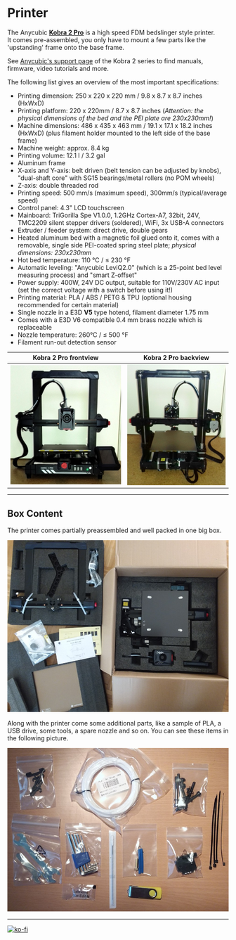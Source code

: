 <link rel=”manifest” href=”docs/manifest.webmanifest”>

# Printer
The Anycubic [**Kobra 2 Pro**](https://www.anycubic.com/products/kobra-2-pro) is a high speed FDM bedslinger style printer.  
It comes pre-assembled, you only have to mount a few parts like the 'upstanding' frame onto the base frame.  
  
See [Anycubic's support page](https://www.anycubic.com/pages/firmware-software) of the Kobra 2 series to find manuals, firmware, video tutorials and more.    
  
The following list gives an overview of the most important specifications:    

- Printing dimension: 250 x 220 x 220 mm / 9.8 x 8.7 x 8.7 inches (HxWxD) 
- Printing platform: 220 x 220mm / 8.7 x 8.7 inches (*Attention: the physical dimensions of the bed and the PEI plate are 230x230mm!*) 
- Machine dimensions: 486 x 435 x 463 mm / 19.1 x 17.1 x 18.2 inches (HxWxD) (plus filament holder mounted to the left side of the base frame) 
- Machine weight: approx. 8.4 kg
- Printing volume: 12.1 l / 3.2 gal
- Aluminum frame  
- X-axis and Y-axis: belt driven (belt tension can be adjusted by knobs), "dual-shaft core" with SG15 bearings/metal rollers (no POM wheels)   
- Z-axis: double threaded rod  
- Printing speed: 500 mm/s (maximum speed), 300mm/s (typical/average speed)
- Control panel: 4.3" LCD touchscreen  
- Mainboard: TriGorilla Spe V1.0.0, 1.2GHz Cortex-A7, 32bit, 24V, TMC2209 silent stepper drivers (soldered), WiFi, 3x USB-A connectors 
- Extruder / feeder system: direct drive, double gears  
- Heated aluminum bed with a magnetic foil glued onto it, comes with a removable, single side PEI-coated spring steel plate; *physical dimensions: 230x230mm*  
- Hot bed temperature: 110 °C / ≤ 230 °F  
- Automatic leveling: "Anycubic LeviQ2.0" (which is a 25-point bed level measuring process) and "smart Z-offset" 
- Power supply: 400W, 24V DC output, suitable for 110V/230V AC input (set the correct voltage with a switch before using it!)
- Printing material: PLA / ABS / PETG & TPU (optional housing recommended for certain material)  
- Single nozzle in a E3D **V5** type hotend, filament diameter 1.75 mm  
- Comes with a E3D V6 compatible 0.4 mm brass nozzle which is replaceable  
- Nozzle temperature: 260°C / ≤ 500 °F   
- Filament run-out detection sensor  

  
| Kobra 2 Pro frontview | Kobra 2 Pro backview |  
|:---------------------:|:--------------------:| 
| ![Kobra 2 Pro front](assets/images/printer_K2Pro_front2_web.jpg) |  ![Kobra 2 Pro back](assets/images/printer_K2Pro_back_web.jpg) | 


---

## Box Content

The printer comes partially preassembled and well packed in one big box.  

![Box content](assets/images/K2Pro_package_web.jpg)  
  
Along with the printer come some additional parts, like a sample of PLA, a USB drive, some tools, a spare nozzle and so on. You can see these items in the following picture.  

![Additional parts](assets/images/printer_K2Pro_additional-parts_web.jpg)  



---

[![ko-fi](https://ko-fi.com/img/githubbutton_sm.svg)](https://ko-fi.com/U6U5NPB51)  
 
